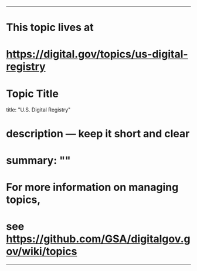 
---
# This topic lives at
# https://digital.gov/topics/us-digital-registry

# Topic Title
title: "U.S. Digital Registry"

# description — keep it short and clear
# summary: ""


# For more information on managing topics,
# see https://github.com/GSA/digitalgov.gov/wiki/topics
---